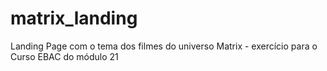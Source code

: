 # matrix_landing
Landing Page com o tema dos filmes do universo Matrix - exercício para o Curso EBAC do módulo 21
